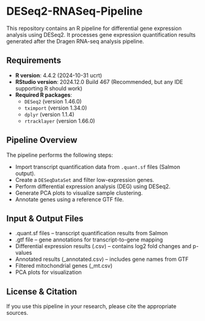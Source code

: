 # DESeq2-RNASeq-Pipeline
This repository contains an R pipeline for differential gene expression analysis using DESeq2. It processes gene expression quantification results generated after the Dragen RNA-seq analysis pipeline.

## Requirements

- **R version**: 4.4.2 (2024-10-31 ucrt)
- **RStudio version**: 2024.12.0 Build 467 (Recommended, but any IDE supporting R should work)
- **Required R packages**:
  - `DESeq2` (version 1.46.0)
  - `tximport` (version 1.34.0)
  - `dplyr` (version 1.1.4)
  - `rtracklayer` (version 1.66.0)

## Pipeline Overview
The pipeline performs the following steps:
- Import transcript quantification data from `.quant.sf` files (Salmon output).
- Create a `DESeqDataSet` and filter low-expression genes.
- Perform differential expression analysis (DEG) using DESeq2.
- Generate PCA plots to visualize sample clustering.
- Annotate genes using a reference GTF file.

## Input & Output Files
- .quant.sf files – transcript quantification results from Salmon
- .gtf file – gene annotations for transcript-to-gene mapping
- Differential expression results (.csv) – contains log2 fold changes and p-values
- Annotated results (_annotated.csv) – includes gene names from GTF
- Filtered mitochondrial genes (_mt.csv)
- PCA plots for visualization

## License & Citation
If you use this pipeline in your research, please cite the appropriate sources.

